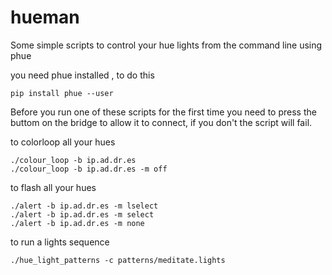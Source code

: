 hueman
======

Some simple scripts to control your hue lights from the command line using phue

you need phue installed , to do this 

```shell
pip install phue --user
```
Before you run one of these scripts for the first time you need to press the
buttom on the bridge to allow it to connect, if you don't the script will fail.

to colorloop all your hues 
```shell
./colour_loop -b ip.ad.dr.es 
./colour_loop -b ip.ad.dr.es -m off
```

to flash all your hues
```shell
./alert -b ip.ad.dr.es -m lselect
./alert -b ip.ad.dr.es -m select
./alert -b ip.ad.dr.es -m none
```

to run a lights sequence
```shell
./hue_light_patterns -c patterns/meditate.lights 
```
